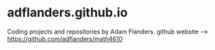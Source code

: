 # adflanders.github.io
Coding projects and repositories by Adam Flanders.
github website --> <https://github.com/adflanders/math4610>
